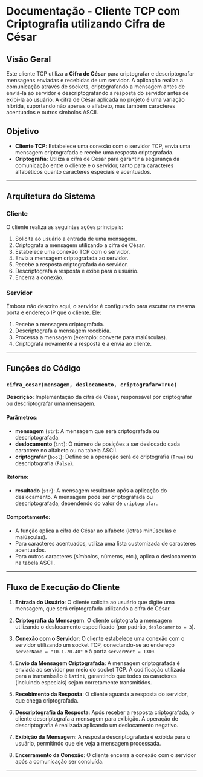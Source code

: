 # **Documentação - Cliente TCP com Criptografia utilizando Cifra de César**

## **Visão Geral**

Este cliente TCP utiliza a **Cifra de César** para criptografar e descriptografar mensagens enviadas e recebidas de um servidor. A aplicação realiza a comunicação através de sockets, criptografando a mensagem antes de enviá-la ao servidor e descriptografando a resposta do servidor antes de exibi-la ao usuário. A cifra de César aplicada no projeto é uma variação híbrida, suportando não apenas o alfabeto, mas também caracteres acentuados e outros símbolos ASCII.

## **Objetivo**

- **Cliente TCP**: Estabelece uma conexão com o servidor TCP, envia uma mensagem criptografada e recebe uma resposta criptografada.
- **Criptografia**: Utiliza a cifra de César para garantir a segurança da comunicação entre o cliente e o servidor, tanto para caracteres alfabéticos quanto caracteres especiais e acentuados.

---

## **Arquitetura do Sistema**

### **Cliente**
O cliente realiza as seguintes ações principais:
1. Solicita ao usuário a entrada de uma mensagem.
2. Criptografa a mensagem utilizando a cifra de César.
3. Estabelece uma conexão TCP com o servidor.
4. Envia a mensagem criptografada ao servidor.
5. Recebe a resposta criptografada do servidor.
6. Descriptografa a resposta e exibe para o usuário.
7. Encerra a conexão.

### **Servidor**
Embora não descrito aqui, o servidor é configurado para escutar na mesma porta e endereço IP que o cliente. Ele:
1. Recebe a mensagem criptografada.
2. Descriptografa a mensagem recebida.
3. Processa a mensagem (exemplo: converte para maiúsculas).
4. Criptografa novamente a resposta e a envia ao cliente.

---

## **Funções do Código**

### `cifra_cesar(mensagem, deslocamento, criptografar=True)`

**Descrição**: Implementação da cifra de César, responsável por criptografar ou descriptografar uma mensagem.

#### Parâmetros:
- **mensagem** (`str`): A mensagem que será criptografada ou descriptografada.
- **deslocamento** (`int`): O número de posições a ser deslocado cada caractere no alfabeto ou na tabela ASCII.
- **criptografar** (`bool`): Define se a operação será de criptografia (`True`) ou descriptografia (`False`).

#### Retorno:
- **resultado** (`str`): A mensagem resultante após a aplicação do deslocamento. A mensagem pode ser criptografada ou descriptografada, dependendo do valor de `criptografar`.

#### Comportamento:
- A função aplica a cifra de César ao alfabeto (letras minúsculas e maiúsculas).
- Para caracteres acentuados, utiliza uma lista customizada de caracteres acentuados.
- Para outros caracteres (símbolos, números, etc.), aplica o deslocamento na tabela ASCII.

---

## **Fluxo de Execução do Cliente**

1. **Entrada do Usuário**:
   O cliente solicita ao usuário que digite uma mensagem, que será criptografada utilizando a cifra de César.

2. **Criptografia da Mensagem**:
   O cliente criptografa a mensagem utilizando o deslocamento especificado (por padrão, `deslocamento = 3`).

3. **Conexão com o Servidor**:
   O cliente estabelece uma conexão com o servidor utilizando um socket TCP, conectando-se ao endereço `serverName = "10.1.70.40"` e à porta `serverPort = 1300`.

4. **Envio da Mensagem Criptografada**:
   A mensagem criptografada é enviada ao servidor por meio do socket TCP. A codificação utilizada para a transmissão é `latin1`, garantindo que todos os caracteres (incluindo especiais) sejam corretamente transmitidos.

5. **Recebimento da Resposta**:
   O cliente aguarda a resposta do servidor, que chega criptografada.

6. **Descriptografia da Resposta**:
   Após receber a resposta criptografada, o cliente descriptografa a mensagem para exibição. A operação de descriptografia é realizada aplicando um deslocamento negativo.

7. **Exibição da Mensagem**:
   A resposta descriptografada é exibida para o usuário, permitindo que ele veja a mensagem processada.

8. **Encerramento da Conexão**:
   O cliente encerra a conexão com o servidor após a comunicação ser concluída.

---
